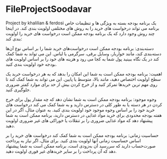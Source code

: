 # FileProjectSoodavar
Project by khalilian &amp; ferdosi
یک برنامه بودجه بسته به ویژگی ها و تنظیمات خاص برنامه می تواند درخواست های خرید را به روش های مختلفی اولویت بندی کند. در اینجا چند روش وجود دارد که یک برنامه بودجه ممکن است درخواست های خرید را اولویت بندی کند:

دسته‌بندی: برنامه بودجه ممکن است درخواست‌های خرید شما را بر اساس نوع آن‌ها دسته‌بندی کند، مانند خواربار، وسایل برقی، سرگرمی یا لباس. این می تواند به شما کمک کند در یک نگاه ببینید پول شما به کجا می رود و هزینه های خود را بر اساس اولویت های بودجه خود اولویت بندی کنید.

اهمیت: برنامه بودجه ممکن است به شما این امکان را بدهد که به هر درخواست خرید یک سطح اولویت اختصاص دهید، مانند بالا، متوسط یا پایین. این می تواند به شما کمک کند تا روی مهم ترین خریدها تمرکز کنید و از خرج کردن بیش از حد برای موارد کمتر ضروری جلوگیری کنید.

وجوه موجود: برنامه بودجه ممکن است به شما نشان دهد که چه مقدار پول برای خرج کردن در هر دسته یا به طور کلی در دسترس دارید و به شما کمک می کند درخواست های خرید خود را بر اساس وجوه موجود خود اولویت بندی کنید. به عنوان مثال، اگر در این هفته بودجه محدودی برای خرید مواد غذایی در دسترس دارید، برنامه ممکن است به شما پیشنهاد دهد که مواد غذایی ضروری را بر تنقلات یا خوراکی های غیر ضروری اولویت دهید.

حساسیت زمانی: برنامه بودجه ممکن است به شما کمک کند درخواست های خرید را بر اساس حساسیت زمانی آنها اولویت بندی کنید. برای مثال، اگر نیاز به پرداخت صورت‌حساب دارید که سررسید آن به‌زودی است، برنامه ممکن است به شما پیشنهاد دهد که آن پرداخت را بر سایر خریدهای غیر فوری اولویت دهید.
